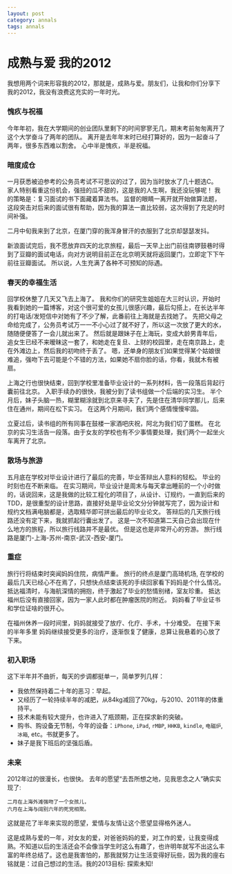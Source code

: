 ```yaml
---
layout: post
category: annals
tags: annals
---
```


成熟与爱 我的2012
===

我想用两个词来形容我的2012，那就是，成熟与爱。朋友们，让我和你们分享下我的2012，我没有浪费这充实的一年时光。

### 愧疚与祝福

今年年初，我在大学期间的创业团队里剩下的时间寥寥无几，期末考前匆匆离开了这个大学奋斗了两年的团队。
离开是去年年末时已经打算好的，因为一起奋斗了两年，很多东西难以割舍。
心中半是愧疚，半是祝福。

### 暗度成仓

一月获悉被迫参考的公务员考试不可思议的过了，因为当时放水了几十题选C。
家人特别看重这份机会，强扭的瓜不甜的，这是我的人生啊，我还没玩够呢！
我的策略是：复习面试的书下面藏着算法书。
监督的眼睛一离开就开始做算法题，这段突击对后来的面试很有帮助，因为我的算法一直比较弱，这次得到了充足的时间补强。

二月中旬我来到了北京，在厦门穿的我浑身冒汗的衣服到了北京却瑟瑟发抖。

新浪面试完后，我不愿放弃四天的北京旅程，最后一天早上出门前往南锣鼓巷时得到了豆瓣的面试电话，向对方说明目前正在北京明天就将返回厦门，立即定下下午前往豆瓣面试。
所以说，人生充满了各种不可预知的际遇。

### 春天的幸福生活

回学校休整了几天又飞去上海了。
我和你们的研究生姐姐在大三时认识，开始时我看到她的一篇博客，对这个很可爱的女孩儿很感兴趣，最后勾搭上，在长达半年的打电话/发短信中对她有了不少了解，此番前往上海就是去找她了。
先把父母之命给完成了，公务员考试万一一不小心过了就不好了，所以这一次放了更大的水，随随便便答了一会儿就出来了。
然后就是跟妹子在上海玩，变成大龄男青年后，追女生已经不来暧昧这一套了，和她走在复旦、上财的校园里，走在南京路上，走在外滩边上，然后我的初吻终于丢了。
嗯，还单身的朋友们如果觉得某个姑娘很难追，强吻下去可能是个不错的方法，如果她不扇你脸的话，你看，我就木有被扇。

上海之行也很快结束，回到学校里准备毕业设计的一系列材料，告一段落后背起行囊前往北京。
入职手续办的很快，我被分到了读书组做一个后端的实习生。
半个月后，妹子头脑一热，糊里糊涂就到北京来寻夫了，先是住在清华同学那儿，后来住在通州，期间在松下实习。
在这两个月期间，我们两个感情慢慢牢固。

立夏过后，读书组的所有同事在鼓楼一家酒吧庆祝，阿北为我们切了蛋糕。
在北京的实习生活告一段落。由于女友的学校也有不少事情要处理，我们两个一起坐火车离开了北京。

### 散场与旅游

五月底在学校对毕业设计进行了最后的完善，毕业答辩出人意料的轻松。
毕业的时刻也在不断来临。
在实习期间，毕业设计是周末与每天拿出睡前的一个小时做的，话说回来，这是我做的比较工程化的项目了，从设计、订规约，一直到后来的TDD，是很重型的设计思路，直接好处是毕业论文分分钟就写完了，因为设计和规约文档满电脑都是，选取精华即可拼出最后的毕业论文。
答辩后的几天旅行线路还没有定下来，我就抓起行囊出发了。
这是一次不知道第二天自己会出现在什么地方的旅程，所以旅行线路并不是最优。
但是这也是非常开心的穷游。 旅行线路是厦门-上海-苏州-南京-武汉-西安-厦门。

### 重症

旅行行将结束时突闻妈妈住院，病情严重。
旅行的终点是厦门高琦机场, 在学校的最后几天已经心不在焉了，只想快点结束该死的手续回家看下妈妈是个什么情况。
抵达福清时，与海航深情的拥抱，终于激起了毕业的愁情别绪，室友珍重。
抵达福州后没有直接回家，因为一家人此时都在肿瘤医院的附近。
妈妈看了毕业证书和学位证啥的很开心。

在福州休养一段时间里，妈妈就接受了放疗、化疗、手术，十分难受。
在接下来的半年多里 妈妈继续接受更多的治疗，逐渐恢复了健康，总算让我悬着的心放了下来。

### 初入职场

这下半年并不曲折，每天的步调都挺单一，简单罗列几样：

* 我依然保持着二十年的恶习：早起。
* 又经历了一轮持续半年的减肥，从84kg减回了70kg，与2010、2011年的体重持平。
* 技术未能有较大提升，也许进入了瓶颈期，正在探求新的突破。
* 购书、购设备无节制，今年的设备：`iPhone`, `iPad`, `rMBP`, `HHKB`, `kindle`, `电磁炉`, `冰箱`, etc。书就更多了。
* 妹子是我下班后的坚强后盾。

### 未来


2012年过的很漫长，也很快。
去年的愿望“去吾所想之地，见我思念之人”确实实现了: 

    二月在上海外滩强吻了一个女孩儿，
    六月在上海与阔别六年的死党相聚。

这就是花了半年来实现的愿望，爱情与友情让这个愿望显得格外迷人。

这是成熟与爱的一年，对女友的爱，对爸爸妈妈的爱，对工作的爱，让我变得成熟。不知道以后的生活还会不会像当学生时这么有趣了，也许明年就写不出这么丰富的年终总结了。这也是我害怕的，那我就努力让生活变得好玩些，因为我的座右铭就是：过自己想过的生活。我的2013目标: 探索未知!
